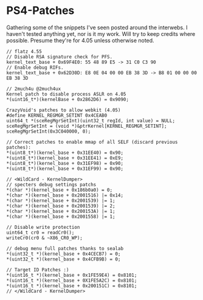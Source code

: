 # PS4-Patches
Gathering some of the snippets I've seen posted around the interwebs. I haven't tested anything yet, nor is it my work. Will try to keep credits where possible. Presume they're for 4.05 unless otherwise noted.

```
// flatz 4.55
// Disable RSA signature check for PFS.
kernel_text_base + 0x69F4E0: 55 48 89 E5 -> 31 C0 C3 90
// Enable debug RIFs.
kernel_text_base + 0x62D30D: E8 0E 04 00 00 EB 38 3D -> B8 01 00 00 00 EB 38 3D
```

```
// 2much4u @2much4ux
Kernel patch to disable process ASLR on 4.05
*(uint16_t*)(kernelBase + 0x2862D6) = 0x9090;
```
```
CrazyVoid's patches to allow webkit (4.05)
#define KERNEL_REGMGR_SETINT 0x4CEAB0
uint64_t *(sceRegMgrSetInt)(uint32_t regId, int value) = NULL;
sceRegMgrSetInt = (void *)&ptrKernel[KERNEL_REGMGR_SETINT];
sceRegMgrSetInt(0x3C040000, 0);
```

```
// Correct patches to enable mmap of all SELF (discard previous patches):
*(uint8_t*)(kernel_base + 0x31EE40) = 0x90;
*(uint8_t*)(kernel_base + 0x31EE41) = 0xE9;
*(uint8_t*)(kernel_base + 0x31EF98) = 0x90;
*(uint8_t*)(kernel_base + 0x31EF99) = 0x90;
```

```
// <WildCard - KernelDumper>
// specters debug settings patchs
*(char *)(kernel_base + 0x186b0a0) = 0; 
*(char *)(kernel_base + 0x2001516) |= 0x14;
*(char *)(kernel_base + 0x2001539) |= 1;
*(char *)(kernel_base + 0x2001539) |= 2;
*(char *)(kernel_base + 0x200153A) |= 1;
*(char *)(kernel_base + 0x2001558) |= 1;	
```
```
// Disable write protection
uint64_t cr0 = readCr0();
writeCr0(cr0 & ~X86_CR0_WP);
```
```
// debug menu full patches thanks to sealab
*(uint32_t *)(kernel_base + 0x4CECB7) = 0;
*(uint32_t *)(kernel_base + 0x4CFB9B) = 0;
```
```
// Target ID Patches :)
*(uint16_t *)(kernel_base + 0x1FE59E4) = 0x8101;
*(uint16_t *)(kernel_base + 0X1FE5A2C) = 0x8101;
*(uint16_t *)(kernel_base + 0x200151C) = 0x8101;
// </WildCard - KernelDumper>
```
